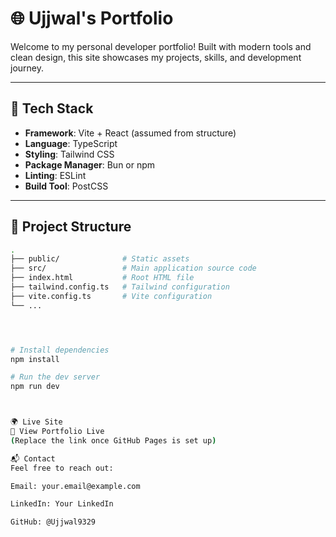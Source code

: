# 🌐 Ujjwal's Portfolio

Welcome to my personal developer portfolio! Built with modern tools and clean design, this site showcases my projects, skills, and development journey.

---

## 🚀 Tech Stack

- **Framework**: Vite + React (assumed from structure)
- **Language**: TypeScript
- **Styling**: Tailwind CSS
- **Package Manager**: Bun or npm
- **Linting**: ESLint
- **Build Tool**: PostCSS

---

## 📁 Project Structure

```bash
.
├── public/              # Static assets
├── src/                 # Main application source code
├── index.html           # Root HTML file
├── tailwind.config.ts   # Tailwind configuration
├── vite.config.ts       # Vite configuration
└── ...




# Install dependencies
npm install

# Run the dev server
npm run dev



🌍 Live Site
🔗 View Portfolio Live
(Replace the link once GitHub Pages is set up)

📬 Contact
Feel free to reach out:

Email: your.email@example.com

LinkedIn: Your LinkedIn

GitHub: @Ujjwal9329
